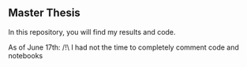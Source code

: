 ## Master Thesis

In this repository, you will find my results and code.

As of June 17th:
/!\ I had not the time to completely comment code and notebooks
 
